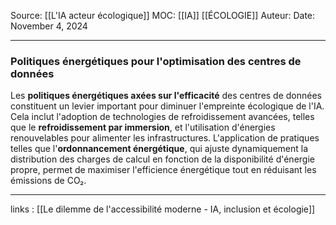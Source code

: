 Source: [[L'IA acteur écologique]]
MOC: [[IA]] [[ÉCOLOGIE]]
Auteur:
Date: November 4, 2024

---

### Politiques énergétiques pour l'optimisation des centres de données

Les **politiques énergétiques axées sur l'efficacité** des centres de données constituent un levier important pour diminuer l'empreinte écologique de l'IA. Cela inclut l'adoption de technologies de refroidissement avancées, telles que le **refroidissement par immersion**, et l'utilisation d'énergies renouvelables pour alimenter les infrastructures. L'application de pratiques telles que l'**ordonnancement énergétique**, qui ajuste dynamiquement la distribution des charges de calcul en fonction de la disponibilité d'énergie propre, permet de maximiser l'efficience énergétique tout en réduisant les émissions de CO₂.

---
links : [[Le dilemme de l'accessibilité moderne - IA, inclusion et écologie]]